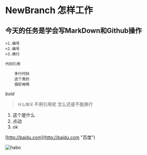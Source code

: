 # NewBranch 怎样工作
## 今天的任务是学会写MarkDown和Github操作
	>1.编号
	>2.编号
	>3.换行
`代码引用`

```
	多行代码
	这个真的
	很好用啊
```

*bold*
> `什么情况`
> 不用引用呢
> 怎么还是不能换行


1. 这个是什么
2. 点动
3. ok

[http://baidu.com](http://baidu.com "百度")

![habo](file:///C:/Users/Administrator/Desktop/HABOLOGO.png)
